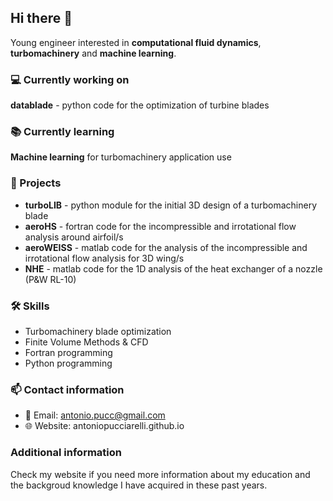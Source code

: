 ## Hi there 👋

Young engineer interested in **computational fluid dynamics**, **turbomachinery** and **machine learning**.

### 💻 Currently working on 

**datablade** - python code for the optimization of turbine blades

### 📚 Currently learning 

**Machine learning** for turbomachinery application use

### 🚀 Projects 

- **turboLIB** - python module for the initial 3D design of a turbomachinery blade
- **aeroHS** - fortran code for the incompressible and irrotational flow analysis around airfoil/s
- **aeroWEISS** - matlab code for the analysis of the incompressible and irrotational flow analysis for 3D wing/s 
- **NHE** - matlab code for the 1D analysis of the heat exchanger of a nozzle (P&W RL-10)

### 🛠️ Skills 

- Turbomachinery blade optimization
- Finite Volume Methods & CFD
- Fortran programming 
- Python programming 

### 📫 Contact information  

- 📧 Email: antonio.pucc@gmail.com 
- 🌐 Website: antoniopucciarelli.github.io 

### Additional information

Check my website if you need more information about my education and the backgroud knowledge I have acquired in these past years. 

<!--
**antoniopucciarelli/antoniopucciarelli** is a ✨ _special_ ✨ repository because its `README.md` (this file) appears on your GitHub profile.

Here are some ideas to get you started:

- 🔭 I’m currently working on ...
- 🌱 I’m currently learning ...
- 👯 I’m looking to collaborate on ...
- 🤔 I’m looking for help with ...
- 💬 Ask me about ...
- 📫 How to reach me: ...
- 😄 Pronouns: ...
- ⚡ Fun fact: ...
-->
